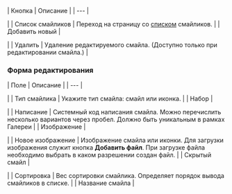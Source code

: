 | Кнопка | Описание |
| --- |

|
| Список смайликов | Переход на страницу со [списком](/user_help/service/smile/smile.php) смайликов. |
| Добавить новый |

|
| Удалить | Удаление редактируемого смайла. (Доступно только при редактировании смайла.) |

### Форма редактирования

| Поле | Описание |
| --- |

|
| Тип смайлика | Укажите тип смайла: смайл или иконка. |
| Набор |

|
| Написание | Системный код написания смайла. Можно перечислить несколько вариантов через пробел. Должно быть уникальным в рамках Галереи |
| Изображение |

|
| Новое изображение | Изображение смайла или иконки. Для загрузки изображения служит кнопка **Добавить файл**. При загрузке файла необходимо выбрать в каком разрешении создан файл. |
| Скрытый смайл |

|
| Сортировка | Вес сортировки смайлика. Определяет порядок вывода смайликов в списке. |
| Название смайла |